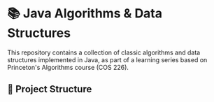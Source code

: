 # 📚 Java Algorithms & Data Structures

This repository contains a collection of classic algorithms and data structures implemented in Java, as part of a learning series based on Princeton's Algorithms course (COS 226).

## 📂 Project Structure

